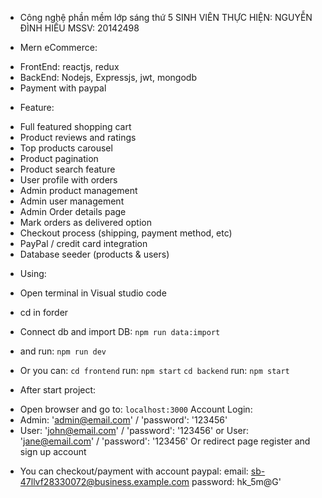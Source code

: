- Công nghệ phần mềm lớp sáng thứ 5
SINH VIÊN THỰC HIỆN: NGUYỄN ĐÌNH HIẾU
MSSV: 20142498

- Mern eCommerce:
+ FrontEnd: reactjs, redux
+ BackEnd: Nodejs, Expressjs, jwt, mongodb
+ Payment with paypal

- Feature:
+ Full featured shopping cart
+ Product reviews and ratings
+ Top products carousel
+ Product pagination
+ Product search feature
+ User profile with orders
+ Admin product management
+ Admin user management
+ Admin Order details page
+ Mark orders as delivered option
+ Checkout process (shipping, payment method, etc)
+ PayPal / credit card integration
+ Database seeder (products & users)

- Using:
+ Open terminal in Visual studio code
+ cd in forder
+ Connect db and import DB:
`npm run data:import`
+ and run:
`npm run dev`

+ Or you can:
`cd frontend`
run: `npm start`
`cd backend`
run: `npm start`

- After start project:
+ Open browser and go to: `localhost:3000`
Account Login:
+ Admin: 'admin@email.com'
/ 'password': '123456'
+ User: 'john@email.com'
/ 'password': '123456'
or User: 'jane@email.com'
/ 'password': '123456'
Or redirect page register and sign up account

- You can checkout/payment with account paypal:
email: sb-47llvf28330072@business.example.com
password: hk_5m@G'
